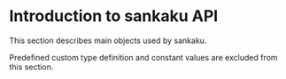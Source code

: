 # Introduction to sankaku API

This section describes main objects used by sankaku.

Predefined custom type definition and constant values are excluded from this
section.